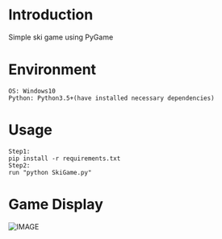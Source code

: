 # Introduction
Simple ski game using PyGame

# Environment
```
OS: Windows10
Python: Python3.5+(have installed necessary dependencies)
```

# Usage
```
Step1:
pip install -r requirements.txt
Step2:
run "python SkiGame.py"
```

# Game Display
![IMAGE](demonstration/running.gif)
